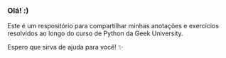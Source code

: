 ### Olá! :)

Este é um respositório para compartilhar minhas anotações e exercícios resolvidos ao longo do curso de Python da Geek University.

Espero que sirva de ajuda para você! ✨